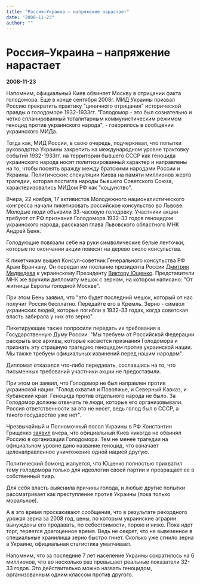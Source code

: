 ```yaml
---
title: "Россия–Украина – напряжение нарастает"
date: "2008-11-23"
author: ""
---
```


# Россия–Украина – напряжение нарастает

**2008-11-23** 

Напомним, официальный Киев обвиняет Москву в отрицании факта голодомора. Еще в конце сентября 2008г. МИД Украины призвал Россию прекратить практику "циничного отрицания" исторической правды о голодоморе 1932-1933гг. "Голодомор - это был сознательно и четко спланированный тоталитарным коммунистическим режимом геноцид против украинского народа", - говорилось в сообщении украинского МИДа.

Тогда как, МИД России, в свою очередь, подчеркивал, что попытки руководства Украины закрепить на международном уровне трактовку событий 1932-1933гг. на территории бывшего СССР как геноцида украинского народа носят политизированный характер и направлены на то, чтобы посеять вражду между братскими народами России и Украины. Политические спекуляции Киева на памяти миллионов жертв трагедии, которая постигла народы бывшего Советского Союза, характеризовались МИДом РФ как "кощунство".

Вчера, 22 ноября, 17 активистов Молодежного националистического конгресса начали пикетировать российское консульство во Львове. Молодые люди объявили 33-часовую голодовку. Участники акции требуют от РФ признания Голодомора 1932-33 годов геноцидом украинского народа, рассказал глава Львовского областного МНК Андрей Беня.

Голодующие повязали себе на руки символические белые ленточки, которые по окончании акции повесят на дерево около консульства.

К пикетчикам вышел Консул-советник Генерального консульства РФ Арам Вранчану. Он передал им послание президента России [Дмитрия Медведева](http://files.korrespondent.net/world/medvedev) к украинскому Президенту [Виктору Ющенко](http://files.korrespondent.net/politics/yushchenko). Представители МНК же вручили дипломату мешок с зерном, на котором написано: "От житницы Европы голодной Москве".

При этом Бень заявил, что "это будет последний мешок, который от нас получит Россия бесплатно. Передайте его в Кремль. Зерно - символ украинских людей, которые погибли в 1932-33 годах, когда советская власть забирала у них это зерно".

Пикетирующие также попросили передать их требования в Государственную Думу России. "Мы требуем от Российской Федерации раскрыть все архивы, которые касаются признания Голодомора и признать эту страшную трагедию геноцидом против украинской нации. Мы также требуем официальных извинений перед нашим народом".

Дипломат отказался что-либо передавать, сославшись на то, что письменных требований участники акции не предоставили.

При этом он заявил, что Голодомор не был направлен против украинской нации: "Голод охватил и Поволжье, и Северный Кавказ, и Кубанский край. Геноцида против отдельного народа не было. За Голодомор должны отвечать те люди, которые его организовывали. Россия ответственности за это не несет, ведь голод был в СССР, а такого государство уже нет".

Чрезвычайный и Полномочный посол Украины в РФ Константин Грищенко [заявил](http://korrespondent.net/ukraine/politics/655245) вчера, что официальный Киев никогда не обвинял Россию в организации Голодомора. Тем не менее трагедии на официальном уровне дано название геноцид, что означает целенаправленное уничтожение одной нацией другую.

Политический бомонд жалуется, что Ющенко полностью прихватил тему голодомора только для идеологии своей партии и превращает ее в собственный пиар.

Для себя власть выяснила причины голода, и любые другие попытки рассматривает как преступление против Украины (пока только моральное).

А в это время проскакивают сообщения, что в результате рекордного урожая зерна за 2008 год, цены, по которым украинские аграрии вынуждены его продавать, по себестоимости, порою и ниже. Пока идет торг, теряется драгоценное время. Ведь не секрет, что не вывезенное в специальные хранилища зерно быстро гниет. Сколько уже сгнило зерна в Украине, официальная статистика умалчивает.

Напомним, что за последние 7 лет население Украины сократилось на 6 миллионов, что во несколько раз превышает реальные показатели 32-33 годов. Это действительно можно назвать геноцидом, организованным одним классом против другого.
